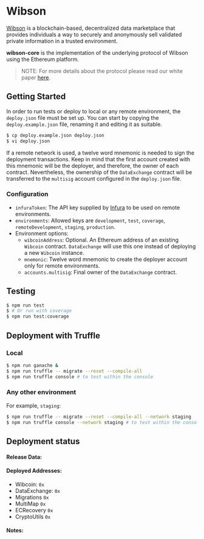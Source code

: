 # Wibson
[Wibson](https://wibson.org/) is a blockchain-based, decentralized data marketplace that provides individuals a way to securely and anonymously sell validated private information in a trusted environment.

**wibson-core** is the implementation of the underlying protocol of Wibson using the Ethereum platform.

> NOTE: For more details about the protocol please read our white paper [here](https://wibson.org/).

## Getting Started
In order to run tests or deploy to local or any remote environment, the `deploy.json` file must be set up.
You can start by copying the `deploy.example.json` file, renaming it and editing it as suitable.

```bash
$ cp deploy.example.json deploy.json
$ vi deploy.json
```

If a remote network is used, a twelve word mnemonic is needed to sign the deployment transactions. Keep in mind that
the first account created with this mnemonic will be the deployer, and therefore, the owner of each contract.
Nevertheless, the ownership of the `DataExchange` contract will be transferred to the `multisig` account
configured in the `deploy.json` file.

### Configuration
* `infuraToken`: The API key supplied by [Infura](https://infura.io/) to be used on remote environments.
* `environments`: Allowed keys are `development`, `test`, `coverage`, `remoteDevelopment`, `staging`, `production`.
* Environment options:
    * `wibcoinAddress`: Optional. An Ethereum address of an existing `Wibcoin` contract. `DataExchange` will use this
one instead of deploying a new `Wibcoin` instance.
    * `mnemonic`: Twelve word mnemonic to create the deployer account only for remote environments.
    * `accounts.multisig`: Final owner of the `DataExchange` contract.

## Testing
```bash
$ npm run test
$ # Or run with coverage
$ npm run test:coverage
```

## Deployment with Truffle
### Local
```bash
$ npm run ganache &
$ npm run truffle -- migrate --reset --compile-all
$ npm run truffle console # to test within the console
```

### Any other environment
For example, `staging`:
```bash
$ npm run truffle -- migrate --reset --compile-all --network staging
$ npm run truffle console --network staging # to test within the console
```

## Deployment status

#### Release Data:
#### Deployed Addresses:

-   Wibcoin: `0x`
-   DataExchange: `0x`
-   Migrations `0x`
-   MultiMap `0x`
-   ECRecovery `0x`
-   CryptoUtils `0x`

#### Notes:
